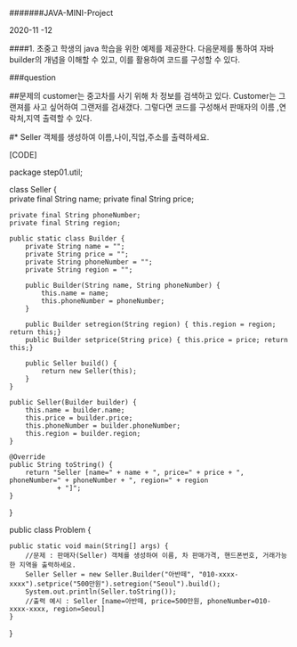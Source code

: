 #######JAVA-MINI-Project

2020-11 -12 


####1. 초중고 학생의 java 학습을 위한 예제를 제공한다. 다음문제를 통하여 자바 builder의 개념을 이해할 수 있고, 이를 활용하여 코드를 구성할 수 있다. 

###question 

##문제의 customer는 중고차를 사기 위해 차 정보를 검색하고 있다. Customer는 그랜져를 사고 싶어하여 그랜저를 검새갰다. 그렇다면 코드를 구성해서 판매자의 이름 ,연락처,지역 출력할 수 있다. 

#* Seller 객체를 생성하여 이름,나이,직업,주소를 출력하세요. 

[CODE] 


package step01.util;

class Seller {  
    private final String name;
    private final String price;

    private final String phoneNumber;
    private final String region;
    
    public static class Builder {
        private String name = "";
        private String price = "";
        private String phoneNumber = "";
        private String region = "";
    
        public Builder(String name, String phoneNumber) {
            this.name = name;
            this.phoneNumber = phoneNumber;
        }
        
        public Builder setregion(String region) { this.region = region; return this;}
        public Builder setprice(String price) { this.price = price; return this;}
        
        public Seller build() {
            return new Seller(this);
        }
    }
    
    public Seller(Builder builder) {
        this.name = builder.name;
        this.price = builder.price;
        this.phoneNumber = builder.phoneNumber;
        this.region = builder.region;
    }

	@Override
	public String toString() {
		return "Seller [name=" + name + ", price=" + price + ", phoneNumber=" + phoneNumber + ", region=" + region
				+ "]";
	}
}

public class Problem {

	public static void main(String[] args) {
		//문제 : 판매자(Seller) 객체를 생성하여 이름, 차 판매가격, 핸드폰번호, 거래가능한 지역을 출력하세요. 
		Seller Seller = new Seller.Builder("아반떼", "010-xxxx-xxxx").setprice("500만원").setregion("Seoul").build();
		System.out.println(Seller.toString()); 
		//출력 예시 : Seller [name=아반떼, price=500만원, phoneNumber=010-xxxx-xxxx, region=Seoul]
	}

}


